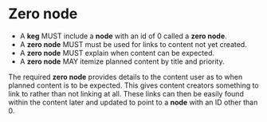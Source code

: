 # Zero node

* A **keg** MUST include a **node** with an id of 0 called a **zero node**.
* A **zero node** MUST must be used for links to content not yet created.
* A **zero node** MUST explain when content can be expected.
* A **zero node** MAY itemize planned content by title and priority.

The required **zero node** provides details to the content user as to when planned content is to be expected. This gives content creators something to link to rather than not linking at all. These links can then be easily found within the content later and updated to point to a **node** with an ID other than 0.
